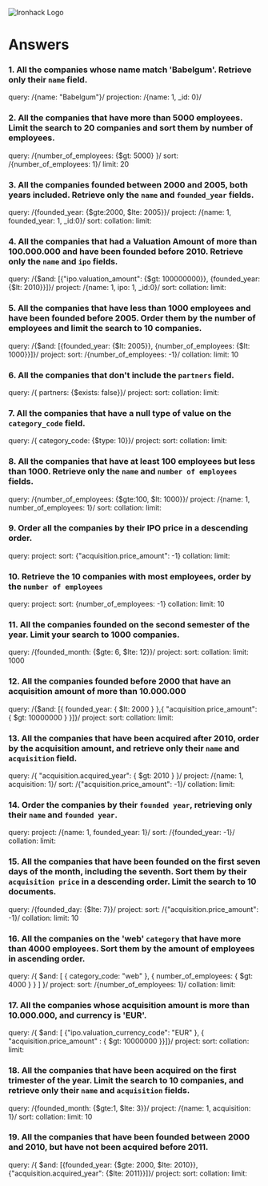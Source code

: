 ![Ironhack Logo](https://i.imgur.com/1QgrNNw.png)

# Answers

### 1. All the companies whose name match 'Babelgum'. Retrieve only their `name` field.

<!-- Your Code Goes Here -->

query: /{name: "Babelgum"}/
projection: /{name: 1, \_id: 0}/

### 2. All the companies that have more than 5000 employees. Limit the search to 20 companies and sort them by **number of employees**.

<!-- Your Code Goes Here -->

query: /{number_of_employees: {$gt: 5000} }/
sort: /{number_of_employees: 1}/
limit: 20

### 3. All the companies founded between 2000 and 2005, both years included. Retrieve only the `name` and `founded_year` fields.

<!-- Your Code Goes Here -->

query: /{founded_year: {$gte:2000, $lte: 2005}}/
project: /{name: 1, founded_year: 1, \_id:0}/
sort:
collation:
limit:

### 4. All the companies that had a Valuation Amount of more than 100.000.000 and have been founded before 2010. Retrieve only the `name` and `ipo` fields.

<!-- Your Code Goes Here -->

query: /{$and: [{"ipo.valuation_amount": {$gt: 100000000}}, {founded_year: {$lt: 2010}}]}/
project: /{name: 1, ipo: 1, \_id:0}/
sort:
collation:
limit:

### 5. All the companies that have less than 1000 employees and have been founded before 2005. Order them by the number of employees and limit the search to 10 companies.

<!-- Your Code Goes Here -->

query: /{$and: [{founded_year: {$lt: 2005}}, {number_of_employees: {$lt: 1000}}]}/
project:
sort: /{number_of_employees: -1}/
collation:
limit: 10

### 6. All the companies that don't include the `partners` field.

<!-- Your Code Goes Here -->

query: /{ partners: {$exists: false}}/
project:
sort:
collation:
limit:

### 7. All the companies that have a null type of value on the `category_code` field.

<!-- Your Code Goes Here -->

query: /{ category_code: {$type: 10}}/
project:
sort:
collation:
limit:

### 8. All the companies that have at least 100 employees but less than 1000. Retrieve only the `name` and `number of employees` fields.

<!-- Your Code Goes Here -->

query: /{number_of_employees: {$gte:100, $lt: 1000}}/
project: /{name: 1, number_of_employees: 1}/
sort:
collation:
limit:

### 9. Order all the companies by their IPO price in a descending order.

<!-- Your Code Goes Here -->

query:
project:
sort: {"acquisition.price_amount": -1}
collation:
limit:

### 10. Retrieve the 10 companies with most employees, order by the `number of employees`

<!-- Your Code Goes Here -->

query:
project:
sort: {number_of_employees: -1}
collation:
limit: 10

### 11. All the companies founded on the second semester of the year. Limit your search to 1000 companies.

<!-- Your Code Goes Here -->

query: /{founded_month: {$gte: 6, $lte: 12}}/
project:
sort:
collation:
limit: 1000

### 12. All the companies founded before 2000 that have an acquisition amount of more than 10.000.000

<!-- Your Code Goes Here -->

query: /{$and: [{ founded_year: { $lt: 2000 } },{ "acquisition.price_amount": { $gt: 10000000 } }]}/
project:
sort:
collation:
limit:

### 13. All the companies that have been acquired after 2010, order by the acquisition amount, and retrieve only their `name` and `acquisition` field.

<!-- Your Code Goes Here -->

query: /{ "acquisition.acquired_year": { $gt: 2010 } }/
project: /{name: 1, acquisition: 1}/
sort: /{"acquisition.price_amount": -1}/
collation:
limit:

### 14. Order the companies by their `founded year`, retrieving only their `name` and `founded year`.

<!-- Your Code Goes Here -->

query:
project: /{name: 1, founded_year: 1}/
sort: /{founded_year: -1}/
collation:
limit:

### 15. All the companies that have been founded on the first seven days of the month, including the seventh. Sort them by their `acquisition price` in a descending order. Limit the search to 10 documents.

<!-- Your Code Goes Here -->

query: /{founded_day: {$lte: 7}}/
project:
sort: /{"acquisition.price_amount": -1}/
collation:
limit: 10

### 16. All the companies on the 'web' `category` that have more than 4000 employees. Sort them by the amount of employees in ascending order.

<!-- Your Code Goes Here -->

query: /{ $and: [ { category_code: "web" }, { number_of_employees: { $gt: 4000 } } ] }/
project:
sort: /{number_of_employees: 1}/
collation:
limit:

### 17. All the companies whose acquisition amount is more than 10.000.000, and currency is 'EUR'.

<!-- Your Code Goes Here -->

query: /{ $and: [ {"ipo.valuation_currency_code": "EUR" }, { "acquisition.price_amount" : { $gt: 10000000 }}]}/
project:
sort:
collation:
limit:

### 18. All the companies that have been acquired on the first trimester of the year. Limit the search to 10 companies, and retrieve only their `name` and `acquisition` fields.

<!-- Your Code Goes Here -->

query: /{founded_month: {$gte:1, $lte: 3}}/
project: /{name: 1, acquisition: 1}/
sort:
collation:
limit: 10

### 19. All the companies that have been founded between 2000 and 2010, but have not been acquired before 2011.

<!-- Your Code Goes Here -->

query: /{ $and: [{founded_year: {$gte: 2000, $lte: 2010}}, {"acquisition.acquired_year": {$lte: 2011}}]}/
project:
sort:
collation:
limit:
